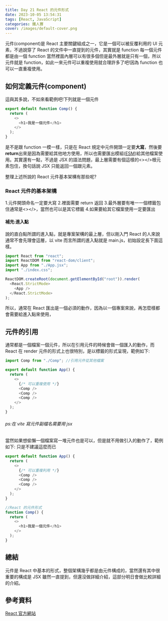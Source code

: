 ```yaml
---
title: Day 21 React 的元件形式
date: 2023-10-05 13:54:31
tags: [React, JavaScript]
categories: 鐵人賽
cover: /images/default-cover.png
---
```


元件(component)是 React 主要關鍵組成之一，它是一個可以被反覆利用的 UI 元素，不過說穿了 React 的文件中一直提到的元件，其實就是 function 每一個元件都是由一個 function 當然裡面內層可以有很多個但是最外層就是只有一個，所以元件就是 function，如此一來元件可以重複使用就合理許多了吧!因為 function 也可以一直重複使用。

<!-- more -->

## 如何定義元件(component)

這與其多說，不如來看範例吧!下列就是一個元件

```javascript
export default function Comp() {
  return (
    <>
      <h1>我是一個元件</h1>
    </>
  );
}
```

是不是跟 function 一模一樣，只是在 React 規定中元件開頭一定要**大寫**，然後要**return**出來是因為需要給其他地方使用，所以也需要匯出模組([ESM](https://ithelp.ithome.com.tw/articles/10329570))給其他檔案使用。其實還有一點，不過是 JSX 的語法問題，最上層需要有個這樣的<></>根元素包住，換句話說 JSX 只能返回一個跟元素。

整理上述所說的 React 元件基本架構有那些呢?

### React 元件的基本架構

1.元件開頭命名一定要大寫 2.裡面需要 return 返回 3.最外層要有唯一一個標籤包住通常是<></>，當然也可以是其它標籤 4.如果要給其它檔案使用一定要匯出

#### 補充:進入點

說的直白點所謂的進入點，就是專案架構的最上層，但以剛入門 React 的人來說通常不會先理會這層，以 vite 而言所謂的進入點就是 main.js，初始設定長下面這樣。

```javascript
import React from "react";
import ReactDOM from "react-dom/client";
import App from "./App.jsx";
import "./index.css";

ReactDOM.createRoot(document.getElementById("root")).render(
  <React.StrictMode>
    <App />
  </React.StrictMode>
);
```

所以，通常在 React 匯出是一個必須的動作，因為以一個專案來說，再怎麼樣都會需要給進入點來使用，

## 元件的引用

通常都是一個檔案一個元件，所以在引用元件的時候會做一個匯入的動作，而 React 在 render 元件的形式上也很特別，是以標籤的形式呈現，範例如下:

```javascript
import Comp from "./Comp"; //引用元件從其他檔案

export default function App() {
  return (
    <>
      {/* 可以重複使用 */}
      <Comp />
      <Comp />
      <Comp />
    </>
  );
}
```

###### ps:在 vite 寫元件副檔名需要用 jsx

當然如果想偷懶一個檔案寫一堆元件也是可以，但是就不用做引入的動作了，範例如下:
只是不建議這麼而已

```javascript
export default function App() {
  return (
    <>
      {/* 可以重複利用 */}
      <Comp />
      <Comp />
      <Comp />
    </>
  );
}

//React 的元件形式
function Comp() {
  return (
    <>
      <h1>我是一個元件</h1>
    </>
  );
}
```

## 總結

元件是 React 中基本的形式，整個架構幾乎都是由元件構成的，當然還有其中很重要的構成是 JSX 雖然一直提到，但還沒做詳細介紹，這部分明日會做比較詳細的介紹。

## 參考資料

[React 官方網站](https://react.dev/)
